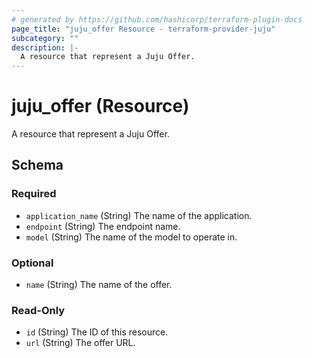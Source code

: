```yaml
---
# generated by https://github.com/hashicorp/terraform-plugin-docs
page_title: "juju_offer Resource - terraform-provider-juju"
subcategory: ""
description: |-
  A resource that represent a Juju Offer.
---
```


# juju_offer (Resource)

A resource that represent a Juju Offer.



<!-- schema generated by tfplugindocs -->
## Schema

### Required

- `application_name` (String) The name of the application.
- `endpoint` (String) The endpoint name.
- `model` (String) The name of the model to operate in.

### Optional

- `name` (String) The name of the offer.

### Read-Only

- `id` (String) The ID of this resource.
- `url` (String) The offer URL.


